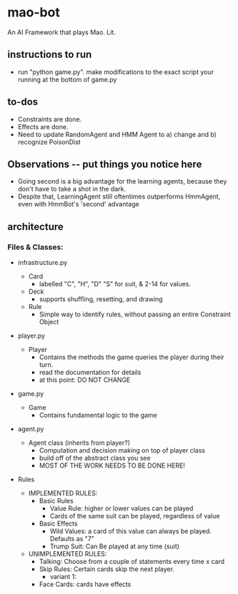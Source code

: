 # mao-bot
An AI Framework that plays Mao. Lit.

## instructions to run
* run "python game.py". make modifications to the exact script your running at the bottom
	of game.py

## to-dos
* Constraints are done.
* Effects are done.
* Need to update RandomAgent and HMM Agent to a) change and b) recognize PoisonDist

## Observations -- put things you notice here
* Going second is a big advantage for the learning agents, because they don't have to
  take a shot in the dark.
* Despite that, LearningAgent still oftentimes outperforms HmmAgent, even with HmmBot's 'second' advantage

## architecture

### Files & Classes:
* infrastructure.py
	* Card
		* labelled "C", "H", "D" "S" for suit, & 2-14 for values.
	* Deck 
		* supports shuffling, resetting, and drawing
	* Rule
		* Simple way to identify rules, without passing an entire Constraint Object

* player.py
	* Player
		* Contains the methods the game queries the player during their turn.
		* read the documentation for details
		* at this point: DO NOT CHANGE
	
* game.py
	* Game
		* Contains fundamental logic to the game

* agent.py
	* Agent class (inherits from player?)
		* Computation and decision making on top of player class
		* build off of the abstract class you see
		* MOST OF THE WORK NEEDS TO BE DONE HERE!
		
*  Rules
	* IMPLEMENTED RULES:
		* Basic Rules
			* Value Rule: higher or lower values can be played
			* Cards of the same suit can be played, regardless of value
		* Basic Effects
			* Wild Values: a card of this value can always be played. Defaults as "7"
			* Trump Suit: Can Be played at any time (suit)
	* UNIMPLEMENTED RULES:
		* Talking: Choose from a couple of statements every time x card
		* Skip Rules: Certain cards skip the next player.
			* variant 1: 
		* Face Cards: cards have effects
